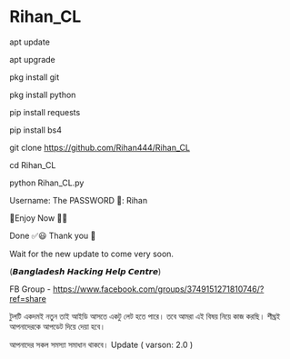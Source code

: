 # Rihan_CL

apt update

apt upgrade

pkg install git

pkg install python

pip install requests

pip install bs4

git clone https://github.com/Rihan444/Rihan_CL

cd Rihan_CL

python Rihan_CL.py

Username: The
PASSWORD 🔑: Rihan

🎉Enjoy Now 🙂🎊

Done ✅😃
  Thank you 💓

Wait for the new update to come very soon. 


(𝘽𝙖𝙣𝙜𝙡𝙖𝙙𝙚𝙨𝙝 𝙃𝙖𝙘𝙠𝙞𝙣𝙜 𝙃𝙚𝙡𝙥 𝘾𝙚𝙣𝙩𝙧𝙚)

FB Group -
 https://www.facebook.com/groups/3749151271810746/?ref=share

টুলটি একদমই নতুন তাই আইডি আসতে একটু লেট হতে পারে। তবে আমরা এই বিষয় নিয়ে কাজ করছি। শীঘ্রই আপনাদেরকে আপডেট দিয়ে দেয়া হবে।

আপনাদের সকল সমস্যা সমাধান থাকবে। Update ( varson: 2.0 )
